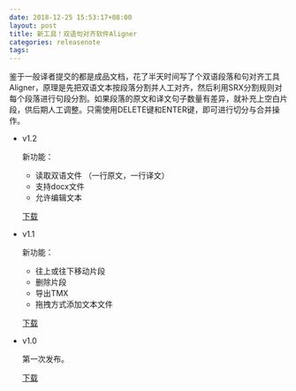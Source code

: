 ```yaml
---
date: 2018-12-25 15:53:17+08:00
layout: post
title: 新工具！双语句对齐软件Aligner
categories: releasenote
tags: 
---
```


鉴于一般译者提交的都是成品文档，花了半天时间写了个双语段落和句对齐工具Aligner，原理是先把双语文本按段落分割并人工对齐，然后利用SRX分割规则对每个段落进行句段分割。如果段落的原文和译文句子数量有差异，就补充上空白片段，供后期人工调整。只需使用DELETE键和ENTER键，即可进行切分与合并操作。


* v1.2

    新功能：
    
    * 读取双语文件 （一行原文，一行译文）
    * 支持docx文件
    * 允许编辑文本
    
    [下载](https://github.com/xulihang/Aligner/releases/download/v1.2/Aligner.zip)

* v1.1

    新功能：
    
    * 往上或往下移动片段 
    * 删除片段
    * 导出TMX
    * 拖拽方式添加文本文件
    
    [下载](https://github.com/xulihang/Aligner/releases/download/v1.1/Aligner.zip)

* v1.0
    
    第一次发布。
    
    [下载](https://github.com/xulihang/Aligner/releases/download/v1.0/Aligner.zip)